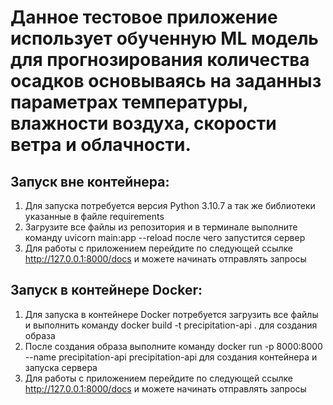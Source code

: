 # Данное тестовое приложение использует обученную ML модель для прогнозирования количества осадков основываясь на заданныз параметрах температуры, влажности воздуха, скорости ветра и облачности.
  ## Запуск вне контейнера:
1. Для запуска потребуется версия Python 3.10.7 а так же библиотеки указанные в файле requirements
2. Загрузите все файлы из репозитория и в терминале выполните команду  uvicorn main:app --reload после чего запустится сервер
3. Для работы с приложением перейдите по следующей ссылке http://127.0.0.1:8000/docs и можете начинать отправлять запросы
  ## Запуск в контейнере Docker:
1. Для запуска в контейнере Docker потребуется загрузить все файлы и выполнить команду docker build -t precipitation-api . для создания образа
2. После создания образа выполните команду docker run -p 8000:8000 --name  precipitation-api precipitation-api для создания контейнера и запуска сервера
3. Для работы с приложением перейдите по следующей ссылке http://127.0.0.1:8000/docs и можете начинать отправлять запросы
